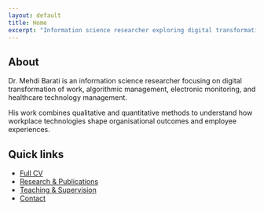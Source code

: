 ```yaml
---
layout: default
title: Home
excerpt: "Information science researcher exploring digital transformation of work, healthcare technology management, and algorithmic systems."
---
```


## About

Dr. Mehdi Barati is an information science researcher focusing on digital transformation of work, algorithmic management, electronic monitoring, and healthcare technology management.

His work combines qualitative and quantitative methods to understand how workplace technologies shape organisational outcomes and employee experiences.

## Quick links

- [Full CV](/cv.html)
- [Research & Publications](/research.html)
- [Teaching & Supervision](/teaching.html)
- [Contact](/contact.html)

